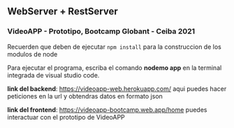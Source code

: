 ## WebServer + RestServer
### VideoAPP - Prototipo, Bootcamp Globant - Ceiba 2021

Recuerden que deben de ejecutar ```npm install``` para la construccion de los modulos de node

Para ejecutar el programa, escriba el comando __nodemo app__ en la terminal integrada de visual studio code.

__link del backend__: https://videoapp-web.herokuapp.com/ aqui puedes hacer peticiones en la url y obtendras datos en formato json

__link del frontend__: https://videoapp-bootcamp.web.app/home puedes interactuar con el prototipo de VideoAPP
